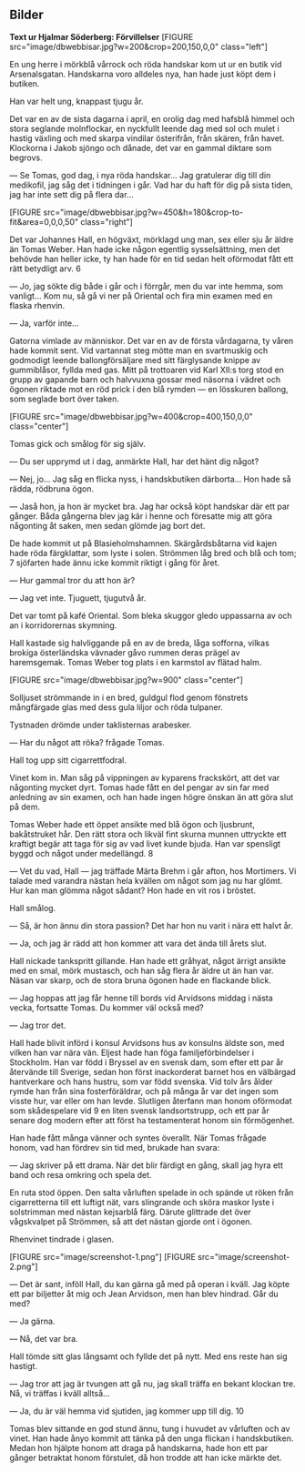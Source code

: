


Bilder
------
**Text ur Hjalmar Söderberg: Förvillelser**
[FIGURE src="image/dbwebbisar.jpg?w=200&crop=200,150,0,0" class="left"]

En ung herre i mörkblå vårrock och röda handskar kom ut ur en butik vid Arsenalsgatan. Handskarna voro alldeles nya, han hade just köpt dem i butiken.

Han var helt ung, knappast tjugu år.

Det var en av de sista dagarna i april, en orolig dag med hafsblå himmel och stora seglande molnflockar, en nyckfullt leende dag med sol och mulet i hastig växling och med skarpa vindilar österifrån, från skären, från havet. Klockorna i Jakob sjöngo och dånade, det var en gammal diktare som begrovs.

— Se Tomas, god dag, i nya röda handskar... Jag gratulerar dig till din medikofil, jag såg det i tidningen i går. Vad har du haft för dig på sista tiden, jag har inte sett dig på flera dar...

[FIGURE src="image/dbwebbisar.jpg?w=450&h=180&crop-to-fit&area=0,0,0,50" class="right"]

Det var Johannes Hall, en högväxt, mörklagd ung man, sex eller sju år äldre än Tomas Weber. Han hade icke någon egentlig sysselsättning, men det behövde han heller icke, ty han hade för en tid sedan helt oförmodat fått ett rätt betydligt arv.
6

— Jo, jag sökte dig både i går och i förrgår, men du var inte hemma, som vanligt... Kom nu, så gå vi ner på Oriental och fira min examen med en flaska rhenvin.

— Ja, varför inte...

Gatorna vimlade av människor. Det var en av de första vårdagarna, ty våren hade kommit sent. Vid vartannat steg mötte man en svartmuskig och godmodigt leende ballongförsäljare med sitt färglysande knippe av gummiblåsor, fyllda med gas. Mitt på trottoaren vid Karl XII:s torg stod en grupp av gapande barn och halvvuxna gossar med näsorna i vädret och ögonen riktade mot en röd prick i den blå rymden — en lösskuren ballong, som seglade bort över taken.

[FIGURE src="image/dbwebbisar.jpg?w=400&crop=400,150,0,0" class="center"]

Tomas gick och smålog för sig själv.

— Du ser upprymd ut i dag, anmärkte Hall, har det hänt dig något?

— Nej, jo... Jag såg en flicka nyss, i handskbutiken därborta... Hon hade så rädda, rödbruna ögon.

— Jaså hon, ja hon är mycket bra. Jag har också köpt handskar där ett par gånger. Båda gångerna blev jag kär i henne och föresatte mig att göra någonting åt saken, men sedan glömde jag bort det.

De hade kommit ut på Blasieholmshamnen. Skärgårdsbåtarna vid kajen hade röda färgklattar, som lyste i solen. Strömmen låg bred och blå och tom; 7 sjöfarten hade ännu icke kommit riktigt i gång för året.

— Hur gammal tror du att hon är?

— Jag vet inte. Tjuguett, tjugutvå år.

Det var tomt på kafé Oriental. Som bleka skuggor gledo uppassarna av och an i korridorernas skymning.

Hall kastade sig halvliggande på en av de breda, låga sofforna, vilkas brokiga österländska vävnader gåvo rummen deras prägel av haremsgemak. Tomas Weber tog plats i en karmstol av flätad halm.

[FIGURE src="image/dbwebbisar.jpg?w=900" class="center"]


Solljuset strömmande in i en bred, guldgul flod genom fönstrets mångfärgade glas med dess gula liljor och röda tulpaner.

Tystnaden drömde under taklisternas arabesker.

— Har du något att röka? frågade Tomas.

Hall tog upp sitt cigarrettfodral.

Vinet kom in. Man såg på vippningen av kyparens frackskört, att det var någonting mycket dyrt. Tomas hade fått en del pengar av sin far med anledning av sin examen, och han hade ingen högre önskan än att göra slut på dem.

Tomas Weber hade ett öppet ansikte med blå ögon och ljusbrunt, bakåtstruket hår. Den rätt stora och likväl fint skurna munnen uttryckte ett kraftigt begär att taga för sig av vad livet kunde bjuda. Han var spensligt byggd och något under medellängd.
8

— Vet du vad, Hall — jag träffade Märta Brehm i går afton, hos Mortimers. Vi talade med varandra nästan hela kvällen om något som jag nu har glömt. Hur kan man glömma något sådant? Hon hade en vit ros i bröstet.

Hall smålog.

— Så, är hon ännu din stora passion? Det har hon nu varit i nära ett halvt år.

— Ja, och jag är rädd att hon kommer att vara det ända till årets slut.

Hall nickade tankspritt gillande. Han hade ett gråhyat, något ärrigt ansikte med en smal, mörk mustasch, och han såg flera år äldre ut än han var. Näsan var skarp, och de stora bruna ögonen hade en flackande blick.

— Jag hoppas att jag får henne till bords vid Arvidsons middag i nästa vecka, fortsatte Tomas. Du kommer väl också med?

— Jag tror det.

Hall hade blivit införd i konsul Arvidsons hus av konsulns äldste son, med vilken han var nära vän. Eljest hade han föga familjeförbindelser i Stockholm. Han var född i Bryssel av en svensk dam, som efter ett par år återvände till Sverige, sedan hon först inackorderat barnet hos en välbärgad hantverkare och hans hustru, som var född svenska. Vid tolv års ålder rymde han från sina fosterföräldrar, och på många år var det ingen som visste hur, var eller om han levde. Slutligen återfann man honom oförmodat som skådespelare vid 9 en liten svensk landsortstrupp, och ett par år senare dog modern efter att först ha testamenterat honom sin förmögenhet.

Han hade fått många vänner och syntes överallt. När Tomas frågade honom, vad han fördrev sin tid med, brukade han svara:

— Jag skriver på ett drama. När det blir färdigt en gång, skall jag hyra ett band och resa omkring och spela det.

En ruta stod öppen. Den salta vårluften spelade in och spände ut röken från cigarretterna till ett luftigt nät, vars slingrande och sköra maskor lyste i solstrimman med nästan kejsarblå färg. Därute glittrade det över vågskvalpet på Strömmen, så att det nästan gjorde ont i ögonen.

Rhenvinet tindrade i glasen.

[FIGURE src="image/screenshot-1.png"]
[FIGURE src="image/screenshot-2.png"]


— Det är sant, inföll Hall, du kan gärna gå med på operan i kväll. Jag köpte ett par biljetter åt mig och Jean Arvidson, men han blev hindrad. Går du med?

— Ja gärna.

— Nå, det var bra.

Hall tömde sitt glas långsamt och fyllde det på nytt. Med ens reste han sig hastigt.

— Jag tror att jag är tvungen att gå nu, jag skall träffa en bekant klockan tre. Nå, vi träffas i kväll alltså...

— Ja, du är väl hemma vid sjutiden, jag kommer upp till dig.
10

Tomas blev sittande en god stund ännu, tung i huvudet av vårluften och av vinet. Han hade ånyo kommit att tänka på den unga flickan i handskbutiken. Medan hon hjälpte honom att draga på handskarna, hade hon ett par gånger betraktat honom förstulet, då hon trodde att han icke märkte det.
